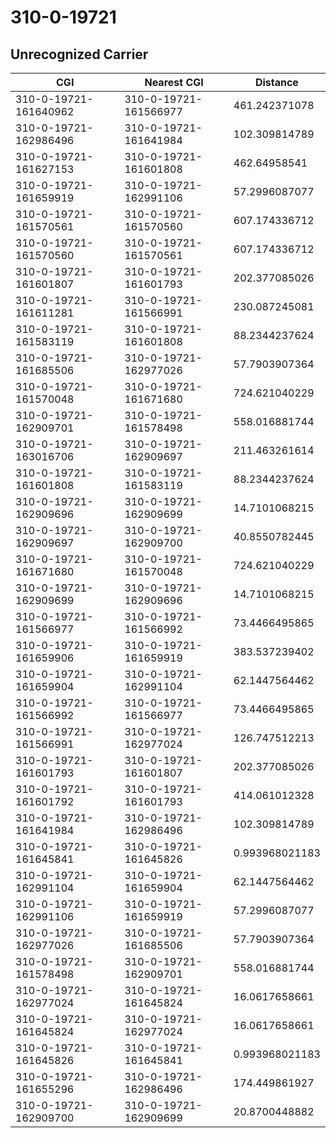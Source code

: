 # 310-0-19721
## Unrecognized Carrier


| CGI | Nearest CGI | Distance |
|-----|-------------|----------|
| 310-0-19721-161640962 | 310-0-19721-161566977 | 461.242371078 |
| 310-0-19721-162986496 | 310-0-19721-161641984 | 102.309814789 |
| 310-0-19721-161627153 | 310-0-19721-161601808 | 462.64958541 |
| 310-0-19721-161659919 | 310-0-19721-162991106 | 57.2996087077 |
| 310-0-19721-161570561 | 310-0-19721-161570560 | 607.174336712 |
| 310-0-19721-161570560 | 310-0-19721-161570561 | 607.174336712 |
| 310-0-19721-161601807 | 310-0-19721-161601793 | 202.377085026 |
| 310-0-19721-161611281 | 310-0-19721-161566991 | 230.087245081 |
| 310-0-19721-161583119 | 310-0-19721-161601808 | 88.2344237624 |
| 310-0-19721-161685506 | 310-0-19721-162977026 | 57.7903907364 |
| 310-0-19721-161570048 | 310-0-19721-161671680 | 724.621040229 |
| 310-0-19721-162909701 | 310-0-19721-161578498 | 558.016881744 |
| 310-0-19721-163016706 | 310-0-19721-162909697 | 211.463261614 |
| 310-0-19721-161601808 | 310-0-19721-161583119 | 88.2344237624 |
| 310-0-19721-162909696 | 310-0-19721-162909699 | 14.7101068215 |
| 310-0-19721-162909697 | 310-0-19721-162909700 | 40.8550782445 |
| 310-0-19721-161671680 | 310-0-19721-161570048 | 724.621040229 |
| 310-0-19721-162909699 | 310-0-19721-162909696 | 14.7101068215 |
| 310-0-19721-161566977 | 310-0-19721-161566992 | 73.4466495865 |
| 310-0-19721-161659906 | 310-0-19721-161659919 | 383.537239402 |
| 310-0-19721-161659904 | 310-0-19721-162991104 | 62.1447564462 |
| 310-0-19721-161566992 | 310-0-19721-161566977 | 73.4466495865 |
| 310-0-19721-161566991 | 310-0-19721-162977024 | 126.747512213 |
| 310-0-19721-161601793 | 310-0-19721-161601807 | 202.377085026 |
| 310-0-19721-161601792 | 310-0-19721-161601793 | 414.061012328 |
| 310-0-19721-161641984 | 310-0-19721-162986496 | 102.309814789 |
| 310-0-19721-161645841 | 310-0-19721-161645826 | 0.993968021183 |
| 310-0-19721-162991104 | 310-0-19721-161659904 | 62.1447564462 |
| 310-0-19721-162991106 | 310-0-19721-161659919 | 57.2996087077 |
| 310-0-19721-162977026 | 310-0-19721-161685506 | 57.7903907364 |
| 310-0-19721-161578498 | 310-0-19721-162909701 | 558.016881744 |
| 310-0-19721-162977024 | 310-0-19721-161645824 | 16.0617658661 |
| 310-0-19721-161645824 | 310-0-19721-162977024 | 16.0617658661 |
| 310-0-19721-161645826 | 310-0-19721-161645841 | 0.993968021183 |
| 310-0-19721-161655296 | 310-0-19721-162986496 | 174.449861927 |
| 310-0-19721-162909700 | 310-0-19721-162909699 | 20.8700448882 |
